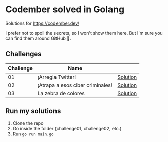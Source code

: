 # Codember solved in Golang 
Solutions for https://codember.dev/ 

I prefer not to spoil the secrets, so I won't show them here. But I'm sure you can find them around GitHub 🤫.

## Challenges 
| Challenge     | Name                             |                            |
| ------------- | -------------------------------- | -------------------------- |
| 01            | ¡Arregla Twitter!                | [Solution](./challenge01/) |
| 02            | ¡Atrapa a esos ciber criminales! | [Solution](./challenge02/) |
| 03            | La zebra de colores              | [Solution](./challenge03/) |

## Run my solutions
1. Clone the repo
2. Go inside the folder (challenge01, challenge02, etc.)
3. Run `go run main.go`
